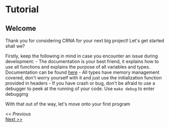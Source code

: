 # Tutorial

## Welcome

Thank you for considering CRNA for your next big project! Let's get started shall we?

Firstly, keep the following in mind in case you encounter an issue during development:
    - The documentation is your best friend, it explains how to use all functions and explains the purpose of all variables and types. Documentation can be found [here](https://th3t3chn0g1t.github.io/CRNA)
    - All types have memory management covered, don't worry yourself with it and just use the initialization function provided in headers
    - If you have crash or bug, don't be afraid to use a debugger to peek at the running of your code. Use ```make debug``` to enter debugging

With that out of the way, let's move onto your first program

*<< Previous* \
[Next >>](first)